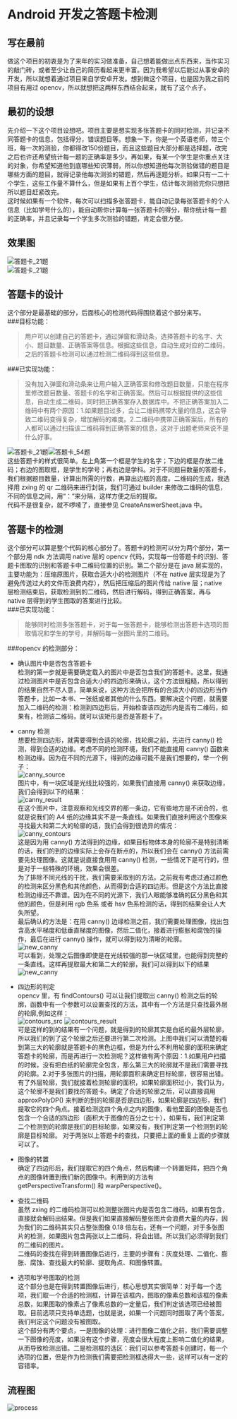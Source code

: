 # Android 开发之答题卡检测  
## 写在最前 ##
做这个项目的初衷是为了来年的实习做准备，自己想着能做出点东西来，当作实习的敲门砖，或者至少让自己的简历看起来更丰富。因为我希望以后能过从事安卓的开发，所以就想着通过项目来自学安卓开发。想到做这个项目，也是因为我之前的项目有用过 opencv，所以就想把这两样东西结合起来，就有了这个点子。  


## 最初的设想 ##
先介绍一下这个项目设想吧。项目主要是想实现多张答题卡的同时检测，并记录不同答题卡的信息，包括得分，错误题目等。想象一下，你是一个英语老师，带三个班，每一次的测验，你都得改150份题目，而且这些题目大部分都是选择题，改完之后也许还希望统计每一题的正确率是多少。再如果，有某一个学生是你重点关注的对象，你希望知道他到底哪些知识薄弱，所以你想知道他每次测验做错的题目是哪些方面的题目，就得记录他每次测验的错题，然后再逐题分析。如果只有一二十个学生，这些工作量不算什么，但是如果有上百个学生，估计每次测验完你只想把所以题目赶紧改完。  
这时候如果有一个软件，每次可以扫描多张答题卡，能自动记录每张答题卡的个人信息（比如学号什么的），能自动帮你计算每一张答题卡的得分，帮你统计每一题的正确率，并且记录每一个学生多次测验的错题，肯定会很方便。  
  
## 效果图 ##
![答题卡_21题](https://github.com/TuXin-GitHub/DetectAnswerSheets/blob/master/image/scan_1_paper.gif)  
![答题卡_21题](https://github.com/TuXin-GitHub/DetectAnswerSheets/blob/master/image/scan_2_paper.gif)
## 答题卡的设计 ##
这个部分是最基础的部分，后面核心的检测代码得围绕着这个部分来写。  
###目标功能：  
>用户可以创建自己的答题卡，通过弹窗和滑动条，选择答题卡的名字、大小、题目数量、正确答案等信息。根据这些信息，自动生成对应的二维码，之后的答题卡检测可以通过检测二维码得到这些信息。  


###已实现功能：  
>没有加入弹窗和滑动条来让用户输入正确答案和修改题目数量，只能在程序里修改题目数量、答题卡的名字和正确答案。然后可以根据提供的这些信息，自动生成二维码，同时把正确答案存入数据库中。不把正确答案加入二维码中有两个原因：1.如果题目过多，会让二维码携带大量的信息，这会导致二维码变得复杂，增加解码的难度。2.二维码中携带正确答案后，所有的人都可以通过扫描该二维码得到正确答案的信息，这对于出题老师来说不是什么好事。    

![答题卡_21题](https://github.com/TuXin-GitHub/DetectAnswerSheets/blob/master/image/AnswerSheet_21.png)![答题卡_54题](https://github.com/TuXin-GitHub/DetectAnswerSheets/blob/master/image/AnswerSheet_54.png)  
这些答题卡的样式很简单。左上角第一个框是学生的名字；下边的框是存放二维码；右边的图取框，是学生的学号；再右边是学科。对于不同题目数量的答题卡，我们根据题目数量，计算出所需的行数，再算出边框的高度。二维码的生成，我选择用 zxing 的 qr 二维码来进行封装，我们可通过 builder 来修改二维码的信息，不同的信息之间，用“：”来分隔，这样方便之后的提取。  
代码不是很复杂，就不啰嗦了，直接参见 CreateAnswerSheet.java 中。  

## 答题卡的检测 ##
这个部分可以算是整个代码的核心部分了。答题卡的检测可以分为两个部分，第一个部分用 ndk 方法调用 native 层的 opencv 代码，实现每一份答题卡的识别、答题卡图取的识别和答题卡中二维码位置的识别。第二个部分是在 java 层实现的，主要功能为：压缩原图片，获取合适大小的检测图片（不在 native 层实现是为了避免传送过大的文件而浪费内存），然后把压缩后的图片传给 native 层；native 层检测结束后，获取检测到的二维码，然后进行解码，得到正确答案，再与 native 层得到的学生图取的答案进行比较。  
###已实现功能：  
>能够同时检测多张答题卡，对于每一张答题卡，能够检测出答题卡选项的图取情况和学生的学号，并解码每一张图片里的二维码。  


###opencv 的检测部分：
* 确认图片中是否包含答题卡   
检测的第一步就是需要确定载入的图片中是否包含我们的答题卡。这里，我通过检测图片中是否包含合适大小的四边形来确认，这个方法很粗糙，所以得到的结果自然不尽人意，简单来说，这种方法会把所有的合适大小的四边形当作答题卡，比如一本书、一张纸或者其他的什么东西。要解决这个问题，就需要加入二维码的检测：检测到四边形后，开始检查该四边形内是否有二维码，如果有，检测该二维码，就可以该矩形是否是答题卡了。  
    
* canny 检测  
  想要检测四边形，就需要得到合适的轮廓，找轮廓之前，先进行 canny() 检测，得到合适的边缘。考虑不同的检测环境，我们不能直接用 canny() 函数来检测边缘。因为在不同的光源下，得到的边缘可能不是我们想要的，举一个例子：  
  ![canny_source](https://github.com/TuXin-GitHub/DetectAnswerSheets/blob/master/image/example_canny_source.png)   
图片中，有一块区域是光线比较强的，如果我们直接用 canny() 来获取边缘，我们会得到以下的结果：  
![canny_result](https://github.com/TuXin-GitHub/DetectAnswerSheets/blob/master/image/example_canny_result.png)  
在这个图片中，注意观察和光线交界的那一条边，它有些地方是不闭合的，也就是说我们的 A4 纸的边缘其实不是一条直线。如果我们直接利用这个图像来寻找最大和第二大的轮廓的话，我们会得到很诡异的情况：  
![canny_contours](https://github.com/TuXin-GitHub/DetectAnswerSheets/blob/master/image/canny_draw_contours.png)  
这是因为用 canny() 方法得到的边缘，如果目标物体本身的轮廓不是特别清晰的话，我们的到的边缘实际上会存在断点的，所以我们会在 canny() 方法前需要先处理图像。这就是说直接食用用 canny() 检测，一些情况下是可行的，但是对于一些特殊的环境，效果会很差。  
为了排除不同光线的干扰，我们需要采取别的方法。之前我有考虑过通过颜色的检测来区分黑色和其他颜色，从而得到合适的四边形。但是这个方法比直接检测边缘还不靠谱。因为在不同的光源下，我们人眼能够准确的区分黑色和其他的颜色，但是利用 rgb 色系 或者 hsv 色系检测的话，得到的结果会让人大失所望。  
最后确认的方法是：在用 canny() 边缘检测之前，我们需要处理图像，找出包含高水平梯度和低垂直梯度的图像，然后二值化，接着进行膨胀和腐蚀的操作，最后在进行 canny() 操作，就可以得到较为清晰的轮廓。  
![new_canny](https://github.com/TuXin-GitHub/DetectAnswerSheets/blob/master/image/new_canny_contours.png)  
可以看到，处理之后图像即使是在光线较强的那一块区域里，也能得到完整的一条直线。这样再提取最大和第二大的轮廓，我们可以得到以下的结果   
![new_canny](https://github.com/TuXin-GitHub/DetectAnswerSheets/blob/master/image/new_canny_result.png)  
* 四边形的判定  
opencv 里，有 findContours() 可以让我们提取出 canny() 检测之后的轮廓，函数中有一个参数可以设置查找的方法，其中有一个方法是只查找最外层的轮廓,例如这样：  
![contours_src](https://github.com/TuXin-GitHub/DetectAnswerSheets/blob/master/image/findContours_src.jpg)
![contours_result](https://github.com/TuXin-GitHub/DetectAnswerSheets/blob/master/image/findContours_result.jpg)   
可是这样的到的结果有一个问题，就是得到的轮廓其实是白纸的最外层轮廓，所以我们的到了这个轮廓之后还要进行第二次检测。上图中我们可以清楚的看到第三大的轮廓就是答题卡的黑色边框，但是为什么不利用轮廓的面积来确定答题卡的轮廓，而是再进行一次检测呢？这样做有两个原因：1.如果用户扫描的时候，没有把白纸的轮廓完全包含，那么第三大的轮廓就不是我们需要寻找的轮廓。2.对于多张图片的扫描，用轮廓面积来确定目标轮廓，很容易出错。  
有了外层轮廓，我们就接着检测轮廓的面积，如果轮廓面积过小，我们认为，这个轮廓不是我们要找的答题卡。确定了合适的轮廓之后，可以直接调用 approxPolyDP() 来判断的到的轮廓是否是四边形，如果轮廓是四边形，我们提取它的四个角点。接着检测这四个角点之内的图像，看他里面的图像是否也包含一个合适的四边形（面积大于图像的百分之七十），如果有，我们判定第二个检测到的轮廓是我们的目标轮廓，如果没有，我们判定第一个检测到的轮廓是目标轮廓。 
对于两张以上答题卡的查找，只要把上面的重复上面的步骤就可以了。   
* 图像的转置  
确定了四边形后，我们提取它的四个角点，然后构建一个转置矩阵，把四个角点的图像转置到我们新的图像中。利用到的方法有 getPerspectiveTransform() 和 warpPerspective()。  
* 查找二维码  
虽然 zxing 的二维码检测可以检测整张图片内是否包含二维码，如果有包含，直接就会解码出结果。但是我们如果直接解码整张图片会浪费大量的内存，因为我们的二维码其实只占整张图像 0.18 倍左右。还有一个问题，对于多张图片的检测，如果图片包含两张以上二维码，将会出错。所以我们必须得到我们的二维码的图片。  
二维码的查找在得到转置图像后进行，主要的步骤有：灰度处理、二值化、膨胀、腐蚀、查找最大的轮廓、提取角点、和图像转置。  
* 选项和学号图取的检测  
这个部分也是在得到转置图像后进行，核心思想其实很简单：对于每一个选项，我们取一个合适的检测框，计算在该框内，图取的像素总数和该框的像素总数，如果图取的像素占了像素总数的一定量后，我们判定该选项已经被图取。目前选项只支持单选题，也就是说，如果一个问题同时图取了两个答案，我们判定这个问题没有被图取。  
这个部分有两个要点，一是图像的处理：进行图像二值化之前，我们需要调整一下图像的亮度，如果没有这个步骤，亮度会很大程度上影响二值化的结果，从而导致检测出错。二是检测框的选区：我们可以参考答题卡创建时，每一个选项的位置，但是作为检测我们需要把检测框选得大一些，这样可以有一定的容错率。   


## 流程图 ##
![process](https://github.com/TuXin-GitHub/DetectAnswerSheets/blob/master/image/process.png) 